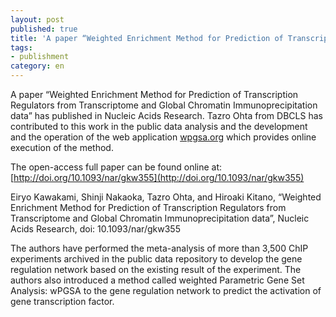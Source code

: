 ```yaml
---
layout: post
published: true
title: 'A paper “Weighted Enrichment Method for Prediction of Transcription Regulators from Transcriptome and Global Chromatin Immunoprecipitation data” has published in Nucleic Acids Research.'
tags:
- publishment
category: en
---
```

A paper “Weighted Enrichment Method for Prediction of Transcription Regulators from Transcriptome and Global Chromatin Immunoprecipitation data” has published in Nucleic Acids Research. Tazro Ohta from DBCLS has contributed to this work in the public data analysis and the development and the operation of the web application [wpgsa.org](http://wpgsa.org/) which provides online execution of the method.

 

The open-access full paper can be found online at:
[http://doi.org/10.1093/nar/gkw355](http://doi.org/10.1093/nar/gkw355)

 

Eiryo Kawakami, Shinji Nakaoka, Tazro Ohta, and Hiroaki Kitano, “Weighted Enrichment Method for Prediction of Transcription Regulators from Transcriptome and Global Chromatin Immunoprecipitation data”, Nucleic Acids Research, doi: 10.1093/nar/gkw355

 

The authors have performed the meta-analysis of more than 3,500 ChIP experiments archived in the public data repository to develop the gene regulation network based on the existing result of the experiment. The authors also introduced a method called weighted Parametric Gene Set Analysis: wPGSA to the gene regulation network to predict the activation of gene transcription factor.